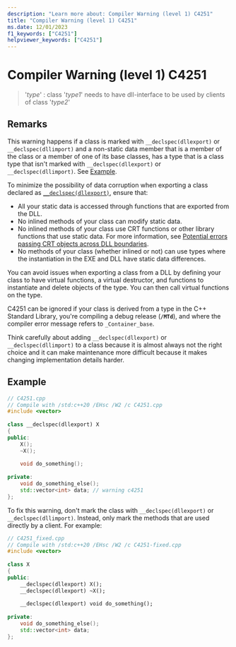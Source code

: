 ```yaml
---
description: "Learn more about: Compiler Warning (level 1) C4251"
title: "Compiler Warning (level 1) C4251"
ms.date: 12/01/2023
f1_keywords: ["C4251"]
helpviewer_keywords: ["C4251"]
---
```

# Compiler Warning (level 1) C4251

> '*type*' : class '*type1*' needs to have dll-interface to be used by clients of class '*type2*'

## Remarks

This warning happens if a class is marked with `__declspec(dllexport)` or `__declspec(dllimport)` and a non-static data member that is a member of the class or a member of one of its base classes, has a type that is a class type that isn't marked with `__declspec(dllexport)` or `__declspec(dllimport)`. See [Example](#example).

To minimize the possibility of data corruption when exporting a class declared as [`__declspec(dllexport)`](../../cpp/dllexport-dllimport.md), ensure that:

- All your static data is accessed through functions that are exported from the DLL.
- No inlined methods of your class can modify static data.
- No inlined methods of your class use CRT functions or other library functions that use static data. For more information, see [Potential errors passing CRT objects across DLL boundaries](../../c-runtime-library/potential-errors-passing-crt-objects-across-dll-boundaries.md).
- No methods of your class (whether inlined or not) can use types where the instantiation in the EXE and DLL have static data differences.

You can avoid issues when exporting a class from a DLL by defining your class to have virtual functions, a virtual destructor, and functions to instantiate and delete objects of the type. You can then call virtual functions on the type.

C4251 can be ignored if your class is derived from a type in the C++ Standard Library, you're compiling a debug release (**`/MTd`**), and where the compiler error message refers to `_Container_base`.

Think carefully about adding `__declspec(dllexport)` or `__declspec(dllimport)` to a class because it is almost always not the right choice and it can make maintenance more difficult because it makes changing implementation details harder.

## Example

```cpp
// C4251.cpp
// Compile with /std:c++20 /EHsc /W2 /c C4251.cpp
#include <vector>
 
class __declspec(dllexport) X
{
public:
    X();
    ~X();
 
    void do_something();
 
private:
    void do_something_else();
    std::vector<int> data; // warning c4251
};
```

To fix this warning, don't mark the class with `__declspec(dllexport)` or `__declspec(dllimport)`. Instead, only mark the methods that are used directly by a client. For example:

```cpp
// C4251_fixed.cpp
// Compile with /std:c++20 /EHsc /W2 /c C4251-fixed.cpp
#include <vector>
 
class X
{
public:
    __declspec(dllexport) X();
    __declspec(dllexport) ~X();
 
    __declspec(dllexport) void do_something();
 
private:
    void do_something_else();
    std::vector<int> data;
};
```
